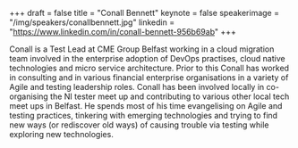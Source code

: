 +++
draft = false
title = "Conall Bennett"
keynote = false
speakerimage = "/img/speakers/conallbennett.jpg"
linkedin = "https://www.linkedin.com/in/conall-bennett-956b69ab"
+++

Conall is a Test Lead at CME Group Belfast working in a cloud migration team involved in the enterprise adoption of DevOps practises, cloud native technologies and micro service architecture. Prior to this Conall has worked in consulting and in various financial enterprise organisations in a variety of Agile and testing leadership roles. Conall has been involved locally in co-organising the NI tester meet up and contributing to various other local tech meet ups in Belfast. He spends most of his time evangelising on Agile and testing practices, tinkering with emerging technologies and trying to find new ways (or rediscover old ways) of causing trouble via testing while exploring new technologies.